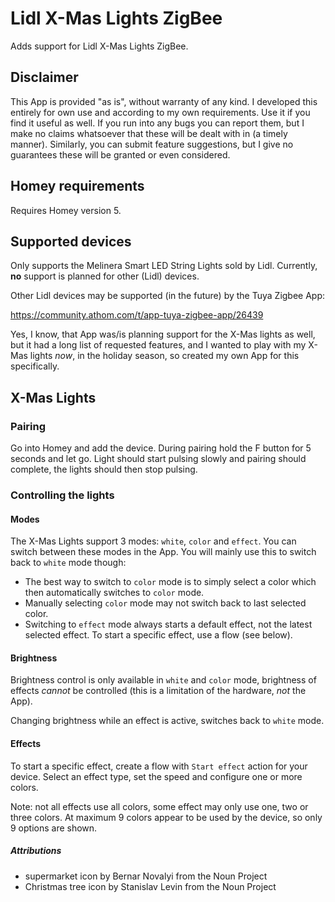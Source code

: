 # Lidl X-Mas Lights ZigBee
Adds support for Lidl X-Mas Lights ZigBee.

## Disclaimer
This App is provided "as is", without warranty of any kind. I developed this entirely for own use and according to my
own requirements. Use it if you find it useful as well. If you run into any bugs you can report them, but I make no
claims whatsoever that these will be dealt with in (a timely manner). Similarly, you can submit feature suggestions,
but I give no guarantees these will be granted or even considered.

## Homey requirements
Requires Homey version 5.

## Supported devices
Only supports the Melinera Smart LED String Lights sold by Lidl. Currently, **no** support is planned
for other (Lidl) devices.

Other Lidl devices may be supported (in the future) by the Tuya Zigbee App:

https://community.athom.com/t/app-tuya-zigbee-app/26439

Yes, I know, that App was/is planning support for the X-Mas lights as well, but it had a long list of requested
features, and I wanted to play with my X-Mas lights _now_, in the holiday season, so created my own App for this
specifically.

## X-Mas Lights

### Pairing
Go into Homey and add the device. During pairing hold the F button for 5 seconds and let go. Light should start pulsing 
slowly and pairing should complete, the lights should then stop pulsing.

### Controlling the lights

#### Modes
The X-Mas Lights support 3 modes: `white`, `color` and `effect`. You can switch between these modes in the App. 
You will mainly use this to switch back to `white` mode though:

* The best way to switch to `color` mode is to simply select a color which then automatically switches to `color` mode.
* Manually selecting `color` mode may not switch back to last selected color.
* Switching to `effect` mode always starts a default effect, not the latest selected effect. To start a specific effect,
use a flow (see below).

#### Brightness
Brightness control is only available in `white` and `color` mode, brightness of effects _cannot_ be controlled (this is
a limitation of the hardware, _not_ the App). 

Changing brightness while an effect is active, switches back to `white` mode. 

#### Effects
To start a specific effect, create a flow with `Start effect` action for your device. Select an effect type, 
set the speed and configure one or more colors.

Note: not all effects use all colors, some effect may only use one, two or three colors. At maximum 9 colors appear
to be used by the device, so only 9 options are shown.

##### Attributions
* supermarket icon by Bernar  Novalyi from the Noun Project
* Christmas tree icon by Stanislav Levin from the Noun Project
